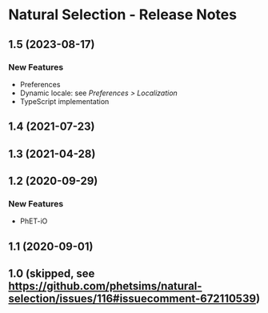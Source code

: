 # Natural Selection - Release Notes
<!-- 
Instructions:
* Replace {{SIM_TITLE}} with the simulation title.
* Replace {{VERSION}} with the version number, in MAJOR.MINOR format, e.g. "1.2".
* For a published version, replace {{PUBLICATION_DATE}} with the publication date, in year-month-day format, e.g. "2025-05-16".
* For a version that has not been published yet, replace {{PUBLICATION_DATE}} with "in progress".
* For a 1.0 release, only the 1.0 heading and date is needed. This includes ports of legacy sims.
* Developer and designer should collaborate on what to include for any release beyond 1.0. 
* For each new version, add a section to the top of these release notes - reverse chronological order, with the most-recent version at the top.

For an exemplar, see https://github.com/phetsims/balancing-chemical-equations/blob/main/doc/release-notes.md
-->

<!-- 
## {{VERSION}} ({{PUBLICATION_DATE}})

### New Features
* Describe a new feature.
* 

### Bug Fixes
* Describe a bug fix.
* 

### Other Changes
* Describe a change.
* ⚠️ Use this icon for a change that is breaking, removes a feature, etc. 
*
-->

## 1.5 (2023-08-17)

### New Features
* Preferences
* Dynamic locale: see _Preferences > Localization_
* TypeScript implementation

## 1.4 (2021-07-23)

## 1.3 (2021-04-28)

## 1.2 (2020-09-29)

### New Features
* PhET-iO

## 1.1 (2020-09-01)

## 1.0 (skipped, see https://github.com/phetsims/natural-selection/issues/116#issuecomment-672110539)
